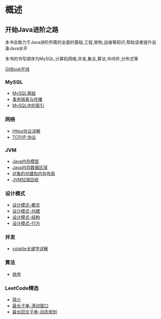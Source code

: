 # 概述

## 开始Java进阶之路

本书会致力于Java进阶所需的全面的基础,工程,架构,运维等知识,帮助读者提升自身Java水平

本书的书写顺序为MySQL,计算机网络,并发,集合,算法,中间件,分布式等

[GitBook在线](https://asens.gitbook.io/java-advance/)

### MySQL

* [MySQL基础](mysql/base.md)
* [事务隔离与传播](mysql/translation.md)
* [MySQL中的索引](mysql/mysql-zhong-de-suo-yin.md)

### 网络

- [Https协议详解](net/https.md)
- [TCP/IP 协议](net/tcp.md)

### JVM

- [Java内存模型](jvm/jmm.md)
- [Java内存数据区域](jvm/java-area.md)
- [对象的创建和内存布局](jvm/object.md)
- [JVM垃圾回收](jvm/gc.md)

### 设计模式

- [设计模式-概览](pattern-design/introduce.md)
- [设计模式-创建](pattern-design/create.md)
- [设计模式-结构](pattern-design/structure.md)
- [设计模式-行为](pattern-design/action.md)

### 并发

- [volatile关键字详解](concurrent/volatile.md)

### 算法

- [排序](algorithm/sort.md)

### LeetCode精选

- [简介](leetcode/introduce.md)
- [最长子串-滑动窗口](leetcode/move-window.md)
- [最长回文子串-动态规划](leetcode/longest-palindromic.md)

